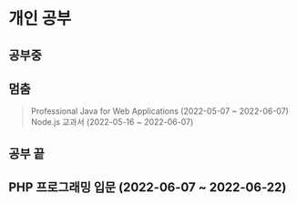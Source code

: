 # 개인 공부
## 공부중

## 멈춤
> Professional Java for Web Applications (2022-05-07 ~ 2022-06-07)
> Node.js 교과서 (2022-05-16 ~ 2022-06-07)

## 공부 끝
## PHP 프로그래밍 입문 (2022-06-07 ~ 2022-06-22)
